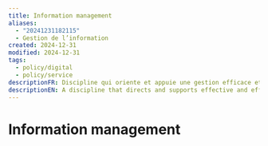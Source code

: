 ```yaml
---
title: Information management
aliases:
  - "20241231182115"
  - Gestion de l’information
created: 2024-12-31
modified: 2024-12-31
tags:
  - policy/digital
  - policy/service
descriptionFR: Discipline qui oriente et appuie une gestion efficace et efficiente de l’information au sein d’un organisme, de la planification et l’élaboration des systèmes jusqu’à l’élimination de l’information ou sa préservation à long terme.
descriptionEN: A discipline that directs and supports effective and efficient management of information and data in an organization, from planning and systems development to disposal or long-term preservation.
---
```

# Information management
